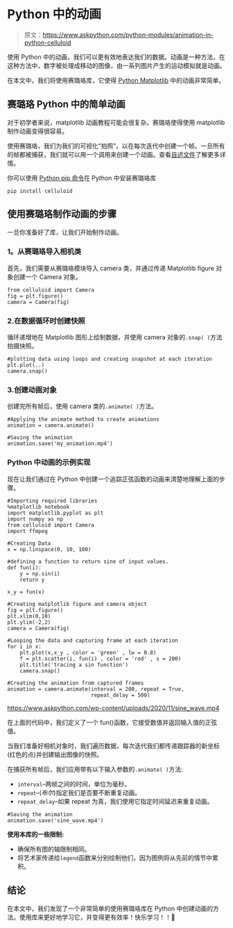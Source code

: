 # Python 中的动画

> 原文：<https://www.askpython.com/python-modules/animation-in-python-celluloid>

使用 Python 中的动画，我们可以更有效地表达我们的数据。动画是一种方法，在这种方法中，数字被处理成移动的图像，由一系列图片产生的运动模拟就是动画。

在本文中，我们将使用赛璐珞库，它使得 [Python Matplotlib](https://www.askpython.com/python-modules/matplotlib/python-matplotlib) 中的动画非常简单。

## 赛璐珞 Python 中的简单动画

对于初学者来说，matplotlib 动画教程可能会很复杂。赛璐珞使得使用 matplotlib 制作动画变得很容易。

使用赛璐珞，我们为我们的可视化“拍照”，以在每次迭代中创建一个帧。一旦所有的帧都被捕获，我们就可以用一个调用来创建一个动画。查看[自述文件](https://github.com/jwkvam/celluloid)了解更多详情。

你可以使用 [Python pip 命令](https://www.askpython.com/python-modules/python-pip)在 Python 中安装赛璐珞库

```
pip install celluloid

```

## 使用赛璐珞制作动画的步骤

一旦你准备好了库，让我们开始制作动画。

### **1。从赛璐珞导入相机类**

首先，我们需要从赛璐珞模块导入 camera 类，并通过传递 Matplotlib figure 对象创建一个 Camera 对象。

```
from celluloid import Camera
fig = plt.figure()
camera = Camera(fig)

```

### 2.在数据循环时创建快照

循环递增地在 Matplotlib 图形上绘制数据，并使用 camera 对象的`.snap( )`方法拍摄快照。

```
#plotting data using loops and creating snapshot at each iteration
plt.plot(..)
camera.snap()

```

### 3.创建动画对象

创建完所有帧后，使用 camera 类的`.animate( )`方法。

```
#Applying the animate method to create animations
animation = camera.animate()

#Saving the animation
animation.save('my_animation.mp4')

```

### Python 中动画的示例实现

现在让我们通过在 Python 中创建一个追踪正弦函数的动画来清楚地理解上面的步骤。

```
#Importing required libraries
%matplotlib notebook
import matplotlib.pyplot as plt
import numpy as np
from celluloid import Camera
import ffmpeg

#Creating Data
x = np.linspace(0, 10, 100)

#defining a function to return sine of input values.
def fun(i):
    y = np.sin(i)
    return y

x_y = fun(x)

#Creating matplotlib figure and camera object
fig = plt.figure()
plt.xlim(0,10)
plt.ylim(-2,2)
camera = Camera(fig)

#Looping the data and capturing frame at each iteration
for i in x:
    plt.plot(x,x_y , color = 'green' , lw = 0.8)
    f = plt.scatter(i, fun(i) , color = 'red' , s = 200)
    plt.title('tracing a sin function')
    camera.snap()

#Creating the animation from captured frames
animation = camera.animate(interval = 200, repeat = True,
                           repeat_delay = 500)

```

<https://www.askpython.com/wp-content/uploads/2020/11/sine_wave.mp4>

在上面的代码中，我们定义了一个 fun()函数，它接受数值并返回输入值的正弦值。

当我们准备好相机对象时，我们遍历数据，每次迭代我们都传递跟踪器的新坐标(红色的点)并创建输出图像的快照。

在捕获所有帧后，我们应用带有以下输入参数的`.animate( )`方法:

*   `interval`–两帧之间的时间，单位为毫秒。
*   `repeat`–(*布尔*)指定我们是否要不断重复动画。
*   `repeat_delay`–如果 repeat 为真，我们使用它指定时间延迟来重复动画。

```
#Saving the animation
animation.save('sine_wave.mp4')

```

**使用本库的一些限制:**

*   确保所有图的轴限制相同。
*   将艺术家传递给`legend`函数来分别绘制他们，因为图例将从先前的情节中累积。

## 结论

在本文中，我们发现了一个非常简单的使用赛璐珞库在 Python 中创建动画的方法。使用库来更好地学习它，并变得更有效率！快乐学习！！🙂